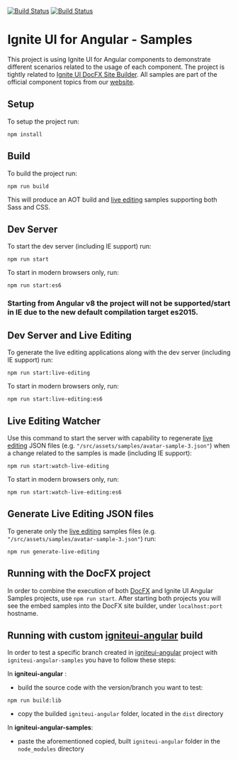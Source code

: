 [![Build Status](https://dev.azure.com/IgniteUI/igniteui-angular/_apis/build/status/IgniteUI.igniteui-angular-samples?branchName=master)](https://dev.azure.com/IgniteUI/igniteui-angular/_build/latest?definitionId=4&branchName=master)
[![Build Status](https://travis-ci.org/IgniteUI/igniteui-angular-samples.svg?branch=master)](https://travis-ci.org/IgniteUI/igniteui-angular-samples)

# Ignite UI for Angular - Samples

This project is using Ignite UI for Angular components to demonstrate different scenarios related to the usage of each component. The project is tightly related to [Ignite UI DocFX Site Builder](https://github.com/IgniteUI/igniteui-docfx). All samples are part of the official component topics from our [website](https://www.infragistics.com/products/ignite-ui-angular/angular/components/grid.html).

## Setup
To setup the project run:

```
npm install
```

## Build
To build the project run:

```
npm run build
```

This will produce an AOT build and [live editing](https://github.com/IgniteUI/igniteui-angular-samples/blob/master/live-editing/README.md) samples supporting both Sass and CSS.

## Dev Server
To start the dev server (including IE support) run:

```
npm run start
```

To start in modern browsers only, run:

```
npm run start:es6
```

### Starting from Angular v8 the project will not be supported/start in IE due to the new default compilation target es2015.

## Dev Server and Live Editing
To generate the live editing applications along with the dev server (including IE support) run:
```
npm run start:live-editing
```

To start in modern browsers only, run:

```
npm run start:live-editing:es6
```

## Live Editing Watcher
Use this command to start the server with capability to regenerate [live editing](https://github.com/IgniteUI/igniteui-angular-samples/blob/master/live-editing/README.md) JSON files (e.g. `"/src/assets/samples/avatar-sample-3.json"`) when a change related to the samples is made (including IE support):

```
npm run start:watch-live-editing
```

To start in modern browsers only, run:

```
npm run start:watch-live-editing:es6
```

## Generate Live Editing JSON files
To generate only the [live editing](https://github.com/IgniteUI/igniteui-angular-samples/blob/master/live-editing/README.md) samples files (e.g. `"/src/assets/samples/avatar-sample-3.json"`) run:
```
npm run generate-live-editing
```

## Running with the DocFX project

In order to combine the execution of both [DocFX](https://github.com/IgniteUI/igniteui-docfx) and Ignite UI Angular Samples projects, use `npm run start`.
After starting both projects you will see the embed samples into the DocFX site builder, under `localhost:port` hostname.

## Running with custom [igniteui-angular](https://github.com/IgniteUI/igniteui-angular) build

In order to test a specific branch created in [igniteui-angular]((https://github.com/IgniteUI/igniteui-angular)) project with `igniteui-angular-samples` you have to follow these steps:

In **igniteui-angular** :
- build the source code with the version/branch you want to test: 
```
npm run build:lib
```
- copy the builded `igniteui-angular` folder, located in the `dist` directory

In **igniteui-angular-samples**:

- paste the aforementioned copied, built `igniteui-angular` folder in the `node_modules` directory
